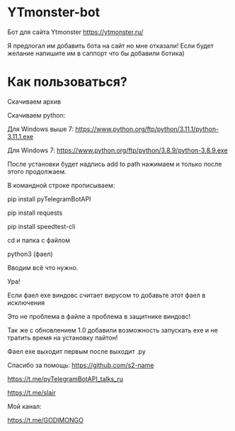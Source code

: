 # YTmonster-bot
Бот для сайта Ytmonster
https://ytmonster.ru/

Я предлогал им добавить бота на сайт но мне отказали! Если будет желание напишите им в саппорт что бы добавили ботика)

# Как пользоваться?
Скачиваем архив

Скачиваем python:

Для Windows выше 7: https://www.python.org/ftp/python/3.11.1/python-3.11.1.exe

Для Windows 7: https://www.python.org/ftp/python/3.8.9/python-3.8.9.exe

После установки будет надпись add to path нажимаем и только после этого продолжаем.

В командной строке прописываем: 

pip install pyTelegramBotAPI

pip install requests

pip install speedtest-cli

cd  и папка с файлом 

python3  (фаел)

Вводим всё что нужно.

Ура!

Если фаел exe виндовс считает вирусом то добавьте этот фаел в исключения

Это не проблема в файле а проблема в защитнике виндовс!

Так же с обновлением 1.0 добавили возможность запускать exe и не тратить время на установку пайтон!

Фаел exe выходит первым после выходит .py

Спасибо за помощь: 
https://github.com/s2-name

https://t.me/pyTelegramBotAPI_talks_ru

https://t.me/slair

Мой канал:

https://t.me/GODIMONGO
